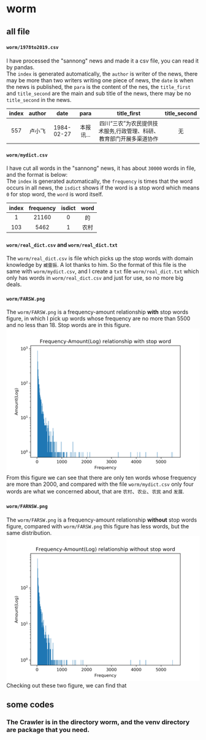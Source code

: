 # worm

## all file
#### `worm/1978to2019.csv`
I have processed the "sannong" news and made it a csv file, you can read it by pandas.  
The `index` is generated automatically, 
the `author` is writer of the news, 
there may be more than two writers writing one piece of news, 
the `date` is when the news is published, 
the `para` is the content of the nes, 
the `title_first` and `title_second` are the main and sub title of the news, 
there may be no `title_second` in the news.   

index | author | date | para | title_first | title_second
:-: | :-: | :-: | :-: | :-: | :-:
557 | 卢小飞 | 1984-02-27 | 本报讯... | 四川“三农”为农民提供技术服务,行政管理、科研、教育部门开展多渠道协作 | 无 |

#### `worm/mydict.csv`
I have cut all words in the "sannong" news, it has about `30000` words in file, and the format is below:  
The `index` is generated automatically,
the `frequency` is times that the word occurs in all news,
the `isdict` shows if the word is a stop word which means `0` for stop word,
the `word` is word itself.  

index | frequency | isdict | word
:-: | :-: | :-: | :-:
1 | 21160 | 0 | 的 |
103 | 5462 | 1 | 农村 |

### 
#### `worm/real_dict.csv` and `worm/real_dict.txt`
The `worm/real_dict.csv` is file which picks up the stop words with domain knowledge by `臧雷振`.
A lot thanks to him. So the format of this file is the same with `worm/mydict.csv`, 
and I create a `txt` file `worm/real_dict.txt` which only has words in `worm/real_dict.csv` and just for use,
so no more big deals.

#### `worm/FARSW.png`
The `worm/FARSW.png` is a frequency-amount relationship **with** stop words figure, 
in which I pick up words whose frequency are no more than 5500 and no less than 18. 
Stop words are in this figure.   
![worm/FARSW.png](/worm/FARSW.png)  
From this figure we can see that there are only ten words whose frequency are more than 2000, 
and compared with the file `worm/mydict.csv` only four words are what we concerned about, 
that are `农村`、`农业`、`农民` and `发展`.  

#### `worm/FARNSW.png`
The `worm/FARSW.png` is a frequency-amount relationship **without** stop words figure, 
compared with `worm/FARSW.png` this figure has less words, 
but the same distribution.
![worm/FARNSW.png](/worm/FARNSW.png)  
Checking out these two figure, we can find that 

## some codes
### The Crawler is in the directory worm, and the venv directory are package that you need.
